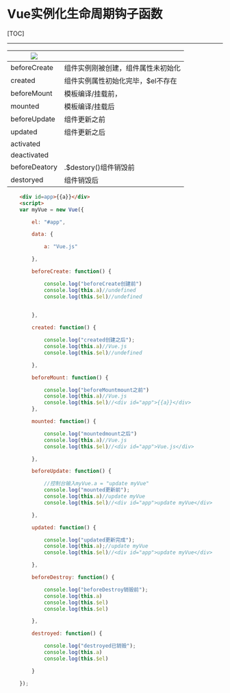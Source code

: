 # Vue实例化生命周期钩子函数

[TOC]

***

| ![](C:\Users\Administrator\Desktop\前端资料\优秀参考资料html及md文件\vue\指令与属性\20180704165722301.png) |                                    |
| ------------------------------------------------------------ | ---------------------------------- |
| beforeCreate                                                 | 组件实例刚被创建，组件属性未初始化 |
| created                                                      | 组件实例属性初始化完毕，$el不存在  |
| beforeMount                                                  | 模板编译/挂载前，                  |
| mounted                                                      | 模板编译/挂载后                    |
| beforeUpdate                                                 | 组件更新之前                       |
| updated                                                      | 组件更新之后                       |
| activated                                                    |                                    |
| deactivated                                                  |                                    |
| beforeDeatory                                                | .$destory()组件销毁前              |
| destoryed                                                    | 组件销毁后                         |



```html
    <div id=app>{{a}}</div>
    <script>
    var myVue = new Vue({

        el: "#app",

        data: {

            a: "Vue.js"

        },

        beforeCreate: function() {

            console.log("beforeCreate创建前")
            console.log(this.a)//undefined
            console.log(this.$el)//undefined
            

        },

        created: function() {

            console.log("created创建之后");
            console.log(this.a)//Vue.js
            console.log(this.$el)//undefined

        },

        beforeMount: function() {

            console.log("beforeMountmount之前")
            console.log(this.a)//Vue.js
            console.log(this.$el)//<div id="app">{{a}}</div>
        },

        mounted: function() {

            console.log("mountedmount之后")
            console.log(this.a)//Vue.js
            console.log(this.$el)//<div id="app">Vue.js</div>

        },

        beforeUpdate: function() {

            //控制台输入myVue.a = "update myVue"
            console.log("mounted更新前");
            console.log(this.a)//update myVue
            console.log(this.$el)//<div id="app">update myVue</div>

        },

        updated: function() {

            console.log("updated更新完成");
            console.log(this.a);//update myVue
            console.log(this.$el)//<div id="app">update myVue</div>

        },

        beforeDestroy: function() {

            console.log("beforeDestroy销毁前");
            console.log(this.a)
            console.log(this.$el)
            console.log(this.$el)

        },

        destroyed: function() {

            console.log("destroyed已销毁");
            console.log(this.a)
            console.log(this.$el)

        }

    });
```

